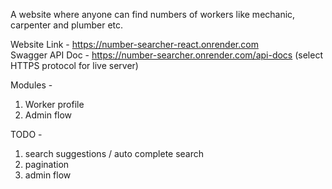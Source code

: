 A website where anyone can find numbers of workers like mechanic, carpenter and plumber etc.

Website Link - https://number-searcher-react.onrender.com <br />
Swagger API Doc - https://number-searcher.onrender.com/api-docs (select HTTPS protocol for live server)

Modules -

1. Worker profile
2. Admin flow

TODO -

1. search suggestions / auto complete search
2. pagination
3. admin flow
